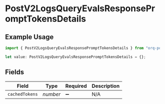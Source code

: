 # PostV2LogsQueryEvalsResponsePromptTokensDetails

## Example Usage

```typescript
import { PostV2LogsQueryEvalsResponsePromptTokensDetails } from "orq-poc-typescript-multi-env-version/models/operations";

let value: PostV2LogsQueryEvalsResponsePromptTokensDetails = {};
```

## Fields

| Field              | Type               | Required           | Description        |
| ------------------ | ------------------ | ------------------ | ------------------ |
| `cachedTokens`     | *number*           | :heavy_minus_sign: | N/A                |